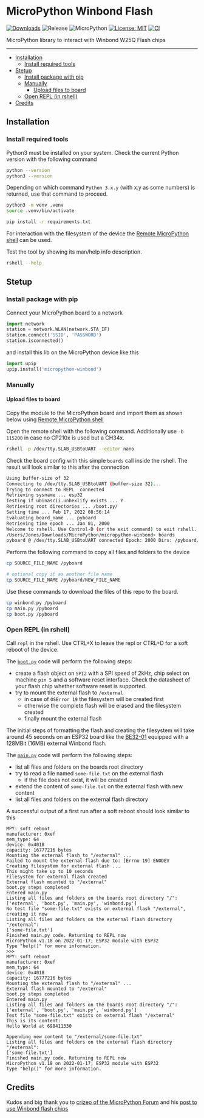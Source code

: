 # MicroPython Winbond Flash

[![Downloads](https://pepy.tech/badge/micropython-winbond)](https://pepy.tech/project/micropython-winbond)
![Release](https://img.shields.io/github/v/release/brainelectronics/micropython-winbond?include_prereleases&color=success)
![MicroPython](https://img.shields.io/badge/micropython-Ok-green.svg)
[![License: MIT](https://img.shields.io/badge/License-MIT-yellow.svg)](https://opensource.org/licenses/MIT)
[![CI](https://github.com/brainelectronics/micropython-winbond/actions/workflows/release.yml/badge.svg)](https://github.com/brainelectronics/micropython-winbond/actions/workflows/release.yml)

MicroPython library to interact with Winbond W25Q Flash chips

-----------------------

<!-- MarkdownTOC -->

- [Installation](#installation)
	- [Install required tools](#install-required-tools)
- [Stetup](#stetup)
	- [Install package with pip](#install-package-with-pip)
	- [Manually](#manually)
		- [Upload files to board](#upload-files-to-board)
	- [Open REPL \(in rshell\)](#open-repl-in-rshell)
- [Credits](#credits)

<!-- /MarkdownTOC -->

## Installation

### Install required tools

Python3 must be installed on your system. Check the current Python version
with the following command

```bash
python --version
python3 --version
```

Depending on which command `Python 3.x.y` (with x.y as some numbers) is
returned, use that command to proceed.

```bash
python3 -m venv .venv
source .venv/bin/activate

pip install -r requirements.txt
```

For interaction with the filesystem of the device the
[Remote MicroPython shell][ref-remote-upy-shell] can be used.

Test the tool by showing its man/help info description.

```bash
rshell --help
```

## Stetup

### Install package with pip

Connect your MicroPython board to a network

```python
import network
station = network.WLAN(network.STA_IF)
station.connect('SSID', 'PASSWORD')
station.isconnected()
```

and install this lib on the MicroPython device like this

```python
import upip
upip.install('micropython-winbond')
```

### Manually

#### Upload files to board

Copy the module to the MicroPython board and import them as shown below
using [Remote MicroPython shell][ref-remote-upy-shell]

Open the remote shell with the following command. Additionally use `-b 115200`
in case no CP210x is used but a CH34x.

```bash
rshell -p /dev/tty.SLAB_USBtoUART --editor nano
```

Check the board config with this simple `boards` call inside the rshell. The
result will look similar to this after the connection

```bash
Using buffer-size of 32
Connecting to /dev/tty.SLAB_USBtoUART (buffer-size 32)...
Trying to connect to REPL  connected
Retrieving sysname ... esp32
Testing if ubinascii.unhexlify exists ... Y
Retrieving root directories ... /boot.py/
Setting time ... Feb 17, 2022 08:56:14
Evaluating board_name ... pyboard
Retrieving time epoch ... Jan 01, 2000
Welcome to rshell. Use Control-D (or the exit command) to exit rshell.
/Users/Jones/Downloads/MicroPython/micropython-winbond> boards
pyboard @ /dev/tty.SLAB_USBtoUART connected Epoch: 2000 Dirs: /pyboard/boot.py
```

Perform the following command to copy all files and folders to the device

```bash
cp SOURCE_FILE_NAME /pyboard

# optional copy it as another file name
cp SOURCE_FILE_NAME /pyboard/NEW_FILE_NAME
```

Use these commands to download the files of this repo to the board.

```bash
cp winbond.py /pyboard
cp main.py /pyboard
cp boot.py /pyboard
```

### Open REPL (in rshell)

Call `repl` in the rshell. Use CTRL+X to leave the repl or CTRL+D for a soft
reboot of the device.

The [`boot.py`](boot.py) code will perform the following steps:

 * create a flash object on `SPI2` with a SPI speed of 2kHz, chip select on
   machine `pin 5` and a software reset interface. Check the datasheet of your
   flash chip whether software reset is supported.
 * try to mount the external flash to `/external`
 	 * in case of `OSError 19` the filesystem will be created first
 	 * otherwise the complete flash will be erased and the filesystem created
 	 * finally mount the external flash

The initial steps of formatting the flash and creating the filesystem will
take around 45 seconds on an ESP32 board like the [BE32-01][ref-be32] equipped
with a 128MBit (16MB) external Winbond flash.

The [`main.py`](main.py) code will perform the following steps:

 * list all files and folders on the boards root directory
 * try to read a file named `some-file.txt` on the external flash
 	 * if the file does not exist, it will be created
 * extend the content of `some-file.txt` on the external flash with new content
 * list all files and folders on the external flash directory

A successful output of a first run after a soft reboot should look similar to
this

```
MPY: soft reboot
manufacturer: 0xef
mem_type: 64
device: 0x4018
capacity: 16777216 bytes
Mounting the external flash to "/external" ...
Failed to mount the external flash due to: [Errno 19] ENODEV
Creating filesystem for external flash ...
This might take up to 10 seconds
Filesystem for external flash created
External flash mounted to "/external"
boot.py steps completed
Entered main.py
Listing all files and folders on the boards root directory "/":
['external', 'boot.py', 'main.py', 'winbond.py']
No test file "some-file.txt" exists on external flash "/external", creating it now
Listing all files and folders on the external flash directory "/external":
['some-file.txt']
Finished main.py code. Returning to REPL now
MicroPython v1.18 on 2022-01-17; ESP32 module with ESP32
Type "help()" for more information.
>>>
MPY: soft reboot
manufacturer: 0xef
mem_type: 64
device: 0x4018
capacity: 16777216 bytes
Mounting the external flash to "/external" ...
External flash mounted to "/external"
boot.py steps completed
Entered main.py
Listing all files and folders on the boards root directory "/":
['external', 'boot.py', 'main.py', 'winbond.py']
Test file "some-file.txt" exists on external flash "/external"
This is its content:
Hello World at 698411330

Appending new content to "/external/some-file.txt"
Listing all files and folders on the external flash directory "/external":
['some-file.txt']
Finished main.py code. Returning to REPL now
MicroPython v1.18 on 2022-01-17; ESP32 module with ESP32
Type "help()" for more information.
```

## Credits

Kudos and big thank you to [crizeo of the MicroPython Forum][ref-crizeo] and
his [post to use Winbond flash chips][ref-upy-forum-winbond-driver]

<!-- Links -->
[ref-remote-upy-shell]: https://github.com/dhylands/rshell
[ref-be32]: https://github.com/brainelectronics/BE32-01/
[ref-pfalcon-picoweb-sdist-upip]: https://github.com/pfalcon/picoweb/blob/b74428ebdde97ed1795338c13a3bdf05d71366a0/sdist_upip.py
[ref-test-pypi]: https://test.pypi.org/
[ref-pypi]: https://pypi.org/
[ref-invalid-auth-test-pypi]: https://test.pypi.org/help/#invalid-auth
[ref-crizeo]: https://forum.micropython.org/memberlist.php?mode=viewprofile&u=3067
[ref-upy-forum-winbond-driver]: https://forum.micropython.org/viewtopic.php?f=16&t=3899&start=10
